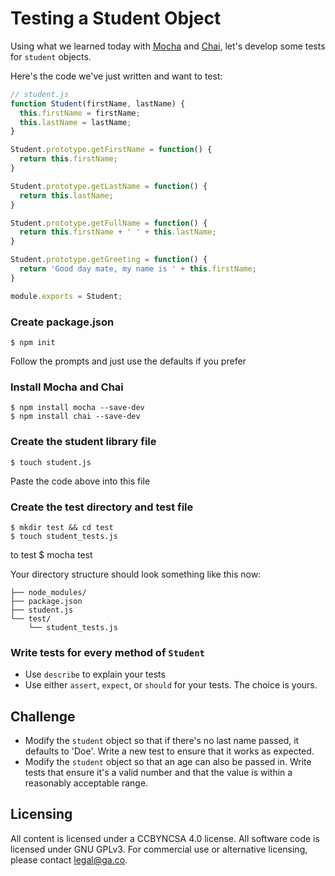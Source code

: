 # Testing a Student Object

Using what we learned today with [Mocha](https://mochajs.org/) and [Chai](http://chaijs.com/), let's develop some tests for `student` objects.

Here's the code we've just written and want to test:

```js
// student.js
function Student(firstName, lastName) {
  this.firstName = firstName;
  this.lastName = lastName;
}

Student.prototype.getFirstName = function() {
  return this.firstName;
}

Student.prototype.getLastName = function() {
  return this.lastName;
}

Student.prototype.getFullName = function() {
  return this.firstName + ' ' + this.lastName;
}

Student.prototype.getGreeting = function() {
  return 'Good day mate, my name is ' + this.firstName;
}

module.exports = Student;
```

### Create package.json

```
$ npm init
```

Follow the prompts and just use the defaults if you prefer

### Install Mocha and Chai

```
$ npm install mocha --save-dev
$ npm install chai --save-dev
```

### Create the student library file

```
$ touch student.js
```

Paste the code above into this file

### Create the test directory and test file

```
$ mkdir test && cd test
$ touch student_tests.js
```

to test
$ mocha test

Your directory structure should look something like this now:

```
├── node_modules/
├── package.json
├── student.js
└── test/
    └── student_tests.js
```

### Write tests for every method of `Student`

- Use `describe` to explain your tests
- Use either `assert`, `expect`, or `should` for your tests. The choice is yours.

## Challenge

- Modify the `student` object so that if there's no last name passed, it defaults to 'Doe'. Write a new test to ensure that it works as expected.
- Modify the `student` object so that an age can also be passed in. Write tests that ensure it's a valid number and that the value is within a reasonably acceptable range.

## Licensing
All content is licensed under a CC­BY­NC­SA 4.0 license.
All software code is licensed under GNU GPLv3. For commercial use or alternative licensing, please contact legal@ga.co.
